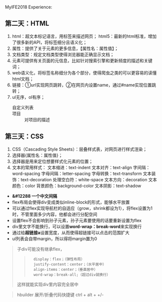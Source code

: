  MyIFE2018 Experience:
 ## 第二天：HTML
   1. html：超文本标记语言，用标签来描述网页；
     html5：最新的html标准，增加了很多新的API，将标签细分且语义化；
   2. 属性：提供了关于元素的更多信息，【属性名：属性值】；
   3. 文档类型：规定文档类型使得浏览器能正确显示文档；
   4. <meta> 元素可提供有关页面的元信息，比如针对搜索引擎和更新频度的描述和关键词；
   5. web语义化，将标签名称细分为各个部分，使得爬虫之类的可以更容易的读懂html文档；
   6. 链接<a href=""></a>：①url实现网页跳转，②在网页内设置name，通过#name实现位置跳转；
   7. ul无序，ol有序；
      <dl>自定义列表
       <dt>项目</dt>
       <dd>对项目的描述</dd>
      </dl>
    
## 第三天：CSS 
   1. CSS（Cascading Style Sheets）：层叠样式表，对网页进行样式渲染；
   2. 选择器{属性名：属性值}；
   3. 选择器是用来定位想要样式化元素的位置；
   4. 文本的常用样式：
       文本缩进：text-indent
       文本对齐：text-align
       字间隔：word-spacing
       字母间隔：letter-spacing
       字母转换：text-transform
       文本装饰：text-decoration
       处理空白符：white-space
       文本方向：decoration
       文本颜色：color
       背景颜色：background-color
       文本阴影：text-shadow
       
- **&#12288 一个中文间隔**
- flex布局会使得div变成类似inline-block的形式，能够水平放置
- 可以通过flex实现导航栏的自适应（grow，shrink都设为1），将flex设置为1时，不管里面多少内容，他都会进行分配空间
- 设置flex不会影响到孙子元素，孙子元素要使用的话要重新设置为flex
- div里文字不能换行，可以设置**word-wrap：break-word**来实现换行
- 通过给**超链接a**设置宽度，从而使得超链接可以点击的范围扩大
- ul列表会自带margin，所以得将margin置为0

> 子div可能没有继承flex，
>>       display：flex；（弹性布局）
>>       justify-content：center；（水平居中）
>>       align-items：center；（垂直居中）
>>       word-wrap：break-all;（超过div就换行）
> 这样就能实现div里内容完全居中

> hbuilder 展开/折叠代码快捷键 ctrl + alt + +/- 
